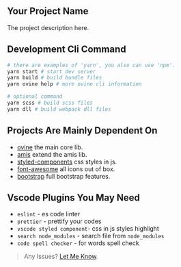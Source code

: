 ## Your Project Name

The project description here.

## Development Cli Command

```bash
# there are examples of 'yarn', you also can use 'npm'.
yarn start # start dev server
yarn build # build bundle files
yarn ovine help # more ovine cli information

# optional command
yarn scss # build scss files
yarn dll # build webpack dll files
```

## Projects Are Mainly Dependent On

- [ovine](https://github.com/CareyToboo/ovine) the main core lib.
- [amis](https://baidu.github.io/amis/docs/start/getting-started) extend the amis lib.
- [styled-components](https://styled-components.com) css styles in js.
- [font-awesome](http://fontawesome.dashgame.com) all icons out of box.
- [bootstrap](https://getbootstrap.com/docs/4.4/getting-started/introduction) full bootstrap features.

## Vscode Plugins You May Need

- `eslint` - es code linter
- `prettier` - prettify your codes
- `vscode styled component`- css in js styles highlight
- `search node_modules` - search file from `node_modules`
- `code spell checker` - for words spell check

> Any Issues? [Let Me Know](https://github.com/CareyToboo/ovine).
